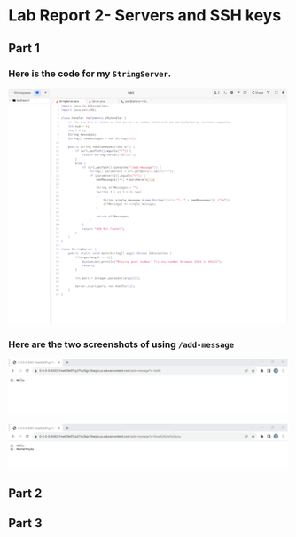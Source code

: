 # Lab Report 2- Servers and SSH keys

## Part 1
### Here is the code for my ```StringServer```.

![Image](code.png)

### Here are the two screenshots of using ```/add-message```

![Image](add-message(1).png)



![Image](add-message(2).png)



## Part 2

## Part 3
